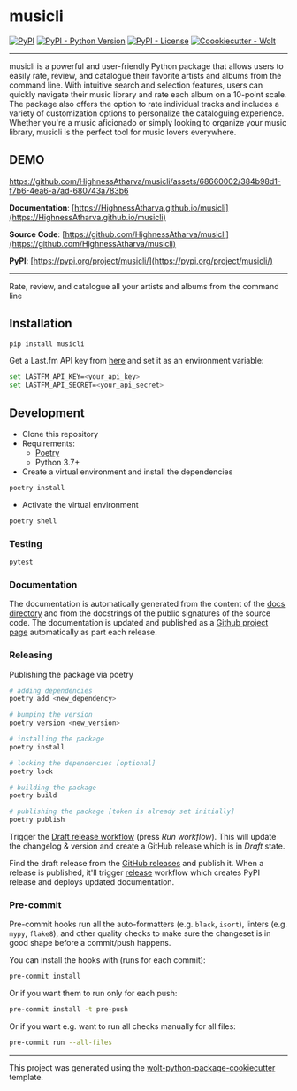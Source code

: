 # musicli

[![PyPI](https://img.shields.io/pypi/v/musicli?style=flat-square)](https://pypi.python.org/pypi/musicli/)
[![PyPI - Python Version](https://img.shields.io/pypi/pyversions/musicli?style=flat-square)](https://pypi.python.org/pypi/musicli/)
[![PyPI - License](https://img.shields.io/pypi/l/musicli?style=flat-square)](https://pypi.python.org/pypi/musicli/)
[![Coookiecutter - Wolt](https://img.shields.io/badge/cookiecutter-Wolt-00c2e8?style=flat-square&logo=cookiecutter&logoColor=D4AA00&link=https://github.com/woltapp/wolt-python-package-cookiecutter)](https://github.com/woltapp/wolt-python-package-cookiecutter)

---
musicli is a powerful and user-friendly Python package that allows users to easily rate, review, and catalogue their favorite artists and albums from the command line. With intuitive search and selection features, users can quickly navigate their music library and rate each album on a 10-point scale. The package also offers the option to rate individual tracks and includes a variety of customization options to personalize the cataloguing experience. Whether you're a music aficionado or simply looking to organize your music library, musicli is the perfect tool for music lovers everywhere.

## DEMO

https://github.com/HighnessAtharva/musicli/assets/68660002/384b98d1-f7b6-4ea6-a7ad-680743a783b6



**Documentation**: [https://HighnessAtharva.github.io/musicli](https://HighnessAtharva.github.io/musicli)

**Source Code**: [https://github.com/HighnessAtharva/musicli](https://github.com/HighnessAtharva/musicli)

**PyPI**: [https://pypi.org/project/musicli/](https://pypi.org/project/musicli/)

---

Rate, review, and catalogue all your artists and albums from the command line

## Installation

```sh
pip install musicli
```

Get a Last.fm API key from [here](https://www.last.fm/api/account/create) and set it as an environment variable:

```sh
set LASTFM_API_KEY=<your_api_key>
set LASTFM_API_SECRET=<your_api_secret>
```

## Development

* Clone this repository
* Requirements:
  * [Poetry](https://python-poetry.org/)
  * Python 3.7+
* Create a virtual environment and install the dependencies

```sh
poetry install
```

* Activate the virtual environment

```sh
poetry shell
```

### Testing

```sh
pytest
```

### Documentation

The documentation is automatically generated from the content of the [docs directory](./docs) and from the docstrings of the public signatures of the source code. The documentation is updated and published as a [Github project page](https://pages.github.com/) automatically as part each release.

### Releasing

Publishing the package via poetry

```sh
# adding dependencies
poetry add <new_dependency>

# bumping the version
poetry version <new_version>

# installing the package
poetry install

# locking the dependencies [optional]
poetry lock

# building the package
poetry build

# publishing the package [token is already set initially]
poetry publish
```

Trigger the [Draft release workflow](https://github.com/HighnessAtharva/musicli/actions/workflows/draft_release.yml)
(press _Run workflow_). This will update the changelog & version and create a GitHub release which is in _Draft_ state.

Find the draft release from the
[GitHub releases](https://github.com/HighnessAtharva/musicli/releases) and publish it. When a release is published, it'll trigger [release](https://github.com/HighnessAtharva/musicli/blob/master/.github/workflows/release.yml) workflow which creates PyPI release and deploys updated documentation.

### Pre-commit

Pre-commit hooks run all the auto-formatters (e.g. `black`, `isort`), linters (e.g. `mypy`, `flake8`), and other quality
 checks to make sure the changeset is in good shape before a commit/push happens.

You can install the hooks with (runs for each commit):

```sh
pre-commit install
```

Or if you want them to run only for each push:

```sh
pre-commit install -t pre-push
```

Or if you want e.g. want to run all checks manually for all files:

```sh
pre-commit run --all-files
```

---

This project was generated using the [wolt-python-package-cookiecutter](https://github.com/woltapp/wolt-python-package-cookiecutter) template.
